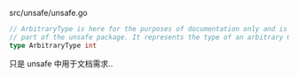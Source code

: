 
src/unsafe/unsafe.go 

```go
// ArbitraryType is here for the purposes of documentation only and is not actually
// part of the unsafe package. It represents the type of an arbitrary Go expression.
type ArbitraryType int
```

只是 unsafe 中用于文档需求..   